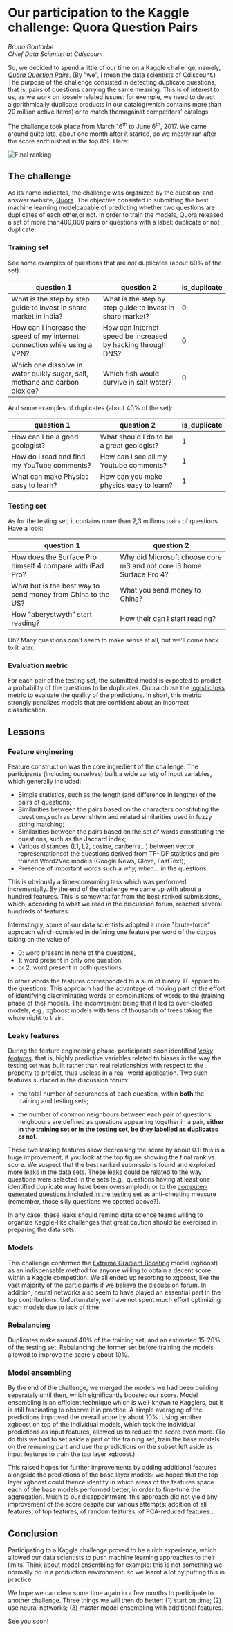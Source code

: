 # Our participation to the Kaggle challenge: Quora Question Pairs

_Bruno Goutorbe_<br>
_Chief Data Scientist at Cdiscount_

So, we decided to spend a little of our time on a Kaggle challenge, namely, [_Quora Question Pairs_](https://www.kaggle.com/c/quora-question-pairs). (By "we", I mean the data scientists of Cdiscount.) The purpose of the challenge consisted in detecting duplicate questions, that is, pairs of questions carrying the same meaning. This is of interest to us, as we work on loosely related issues: for exemple, we need to detect algorithmically duplicate products in our catalog(which contains more than 20 million active items) or to match themagainst competitors' catalogs.

The challenge took place from March 16<sup>th</sup> to June 6<sup>th</sup>, 2017. We came around quite late, about one month after it started, so we mostly ran after the score andfinished in the top 8%. Here:
 
![](https://raw.githubusercontent.com/Cdiscount/IT-Blog/master/images/DataScience/kaggle-quora-final-ranking.png "Final ranking")

## The challenge

As its name indicates, the challenge was organized by the question-and-answer website, [Quora](https://www.quora.com/).
The objective consisted in submitting the best machine learning modelcapable of predicting whether two questions are duplicates of each other,or not. In order to train the models, Quora released a set of more than400,000 pairs or questions with a label: duplicate or not duplicate.

### Training set

See some examples of questions that are _not_ duplicates (about 60% of the set):

question 1 | question 2 | is_duplicate
-----------|------------|------------
What is the step by step guide to invest in share market in india? | What is the step by step guide to invest in share market? | 0
How can I increase the speed of my internet connection while using a VPN? | How can Internet speed be increased by hacking through DNS? | 0
Which one dissolve in water quikly sugar, salt, methane and carbon dioxide? | Which fish would survive in salt water? | 0

And some examples of duplicates (about 40% of the set):

question 1 | question 2 | is_duplicate
-----------|------------|------------
How can I be a good geologist? | What should I do to be a great geologist? | 1
How do I read and find my YouTube comments? | How can I see all my Youtube comments? | 1
What can make Physics easy to learn? | How can you make physics easy to learn? | 1

### Testing set

As for the testing set, it contains more than 2,3 millions pairs of questions. Have a look:

question 1 | question 2
-----------|-----------
How does the Surface Pro himself 4 compare with iPad Pro? | Why did Microsoft choose core m3 and not core i3 home Surface Pro 4?
What but is the best way to send money from China to the US? | What you send money to China?
How "aberystwyth" start reading? | How their can I start reading?

Uh? Many questions don't seem to make sense at all, but we'll come back to it later.

### Evaluation metric

For each pair of the testing set, the submitted model is expected to predict a probability of the questions to be duplicates.
Quora chose the [logistic loss](http://scikit-learn.org/stable/modules/generated/sklearn.metrics.log_loss.html) metric to evaluate the quality of the predictions. In short, this metric strongly penalizes models that are confident about an incorrect classification.

## Lessons

### Feature enginering

Feature construction was the core ingredient of the challenge. The participants (including ourselves) built a wide variety of input variables, which generally included:
- Simple statistics, such as the length (and difference in lengths) of the pairs of questions;
- Similarities between the pairs based on the characters constituting the questions,such as Levenshtein and related similarities used in fuzzy string matching;
- Similarities between the pairs based on the set of words constituting the questions, such as the Jaccard index;
- Various distances (L1, L2, cosine, canberra...) between vector representationsof the questions derived from TF-IDF statistics and pre-trained Word2Vec models (Google News, Glove, FastText);
- Presence of important words such a _why, when_... in the questions.

This is obviously a time-consuming task which was performed incrementally. 
By the end of the challenge we came up with about a hundred features. This is somewhat far from the best-ranked submissions, which, according to what we read in the discussion forum, reached several hundreds of features.

Interestingly, some of our data scientists adopted a more "brute-force" approach which consisted in defining one feature per word of the corpus taking on the value of 
- 0: word present in none of the questions, 
- 1: word present in only one question, 
- or 2: word present in both questions.

In other words the features corresponded to a sum of binary TF applied to the questions. This approach had the advantage of moving part of the effort of identifying discriminating words or combinations of words to the (training phase of the) models. The inconvenient being that it led to over-bloated models, e.g., xgboost models with tens of thousands of trees taking the whole night to train.
  
### Leaky features

During the feature engineering phase, participants soon identified [_leaky features_](https://www.kaggle.com/wiki/Leakage), that is, highly predictive variables related to biases in the way the testing set was built rather than real relationships with respect to the property to predict, thus useless in a real-world application. Two such features surfaced in the discussion forum:

- the total number of occurences of each question, within __both__ the training and testing sets;

- the number of common neighbours between each pair of questions: neighbours are defined as questions appearing together in a pair, __either in the training set or in the testing set, be they labelled as duplicates or not__.

These two leaking features allow decreasing the score by about 0.1: this is a huge improvement, if you look at the top figure showing the final rank vs. score. We suspect that the best ranked submissions found and exploited more leaks in the data sets. These leaks could be related to the way questions were selected in the sets (e.g., questions having at least one identified duplicate may have been oversampled); or to the [computer-generated questions included in the testing set](https://www.kaggle.com/c/quora-question-pairs/data) as anti-cheating measure (remember, those silly questions we spotted above?).

In any case, these leaks should remind data science teams willing to organize Kaggle-like challenges that great caution should be exercised in preparing the data sets.
  
### Models

This challenge confirmed the [Extreme Gradient Boosting](http://xgboost.readthedocs.io/en/latest/) model (xgboost) as an indispensable method for anyone willing to obtain a decent score within a Kaggle competition. We all ended up resorting to xgboost, like the vast majority of the participants if we believe the discussion forum. In addition, neural networks also seem to have played an essential part in the top contributions. Unfortunately, we have not spent much effort optimizing such models due to lack of time.
  
### Rebalancing

Duplicates make around 40% of the training set, and an estimated 15-20% of the testing set. Rebalancing the former set before training the models allowed to improve the score y about 10%.

### Model ensembling

By the end of the challenge, we merged the models we had been building seperately until then, which significantly boosted our score. Model ensembling is an efficient technique which is well-known to Kagglers, but it is still fascinating to observe it in practice. A simple averaging of the predictions improved the overall score by about 10%. Using another xgboost on top of the individual models, which took the individual predictions as input features, allowed us to reduce the score even more. (To do this we had to set aside a part of the training set, train the base models on the remaning part and use the predictions on the subset left aside as input features to train the top layer xgboost.)

This raised hopes for further improvements by adding additional features alongside the predictions of the base layer models: we hoped that the top layer xgboost could thence identify in which areas of the features space each of the base models performed better, in order to fine-tune the aggregation. Much to our disappointment, this approach did not yield any improvement of the score despite our various attempts: addition of all features, of top features, of random features, of PCA-reduced features...

## Conclusion

Participating to a Kaggle challenge proved to be a rich experience, which allowed our data scientists to push machine learning approaches to their limits. Think about model ensembling for example: this is not something we normally do in a production environment, so we learnt a lot by putting this in practice.

We hope we can clear some time again in a few months to participate to another challenge. Three things we will then do better: (1) start on time; (2) use neural networks; (3) master model ensembling with additional features.

See you soon!
